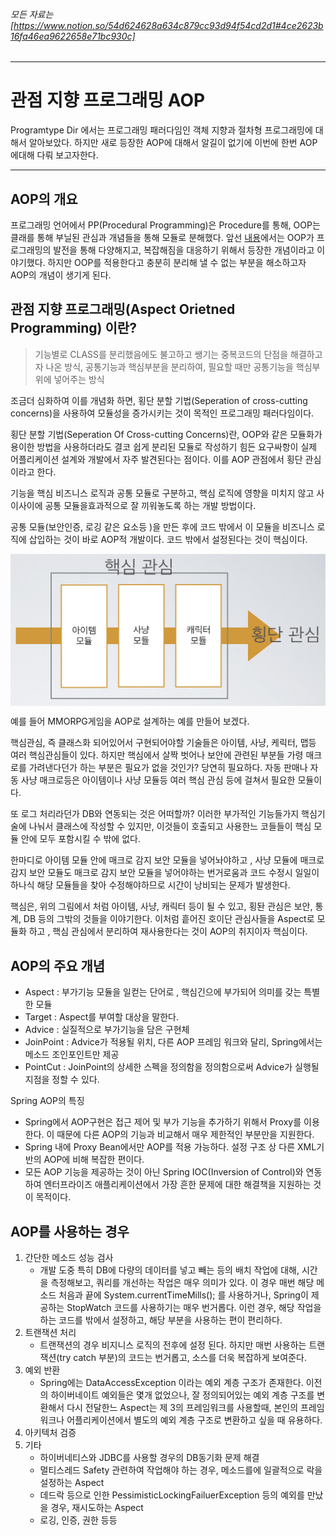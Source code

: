 ###### 모든 자료는[https://www.notion.so/54d624628a634c879cc93d94f54cd2d1#4ce2623b16fa46ea9622658e71bc930c]

* * * 
# 관점 지향 프로그래밍 AOP
Programtype Dir 에서는 프로그래밍 패러다임인 객체 지향과 절차형 프로그래밍에 대해서 알아보았다. 하지만 새로 등장한 AOP에 대해서 알길이 없기에 
이번에 한번 AOP에대해 다뤄 보고자한다.

* * *

## AOP의 개요
프로그래밍 언어에서 PP(Procedural Programming)은 Procedure를 통해, OOP는 클래를 통해 부닐된 관심과 개념들을 통해 모듈로 분해했다. 앞선 
[내용](https://github.com/bradykim7/JuniorPreparing/blob/master/programtype/2_1.md)에서는 OOP가 프로그래밍의 발전을 통해
다양해지고, 복잡해짐을 대응하기 위해서 등장한 개념이라고 이야기했다. 하지만 OOP를 적용한다고 충분히 분리해 낼 수 없는 부분을 해소하고자 AOP의 개념이 생기게 된다.


## 관점 지향 프로그래밍(Aspect Orietned Programming) 이란?
> 기능별로 CLASS를 분리했음에도 불고하고 쌩기는 중복코드의 단점을 해결하고자 나온 방식, 공통기능과 핵심부분을 분리하여, 필요할 때만 공통기능을 핵심부위에 넣어주는 방식

조금더 심화하여 이를 개념화 하면, 횡단 분할 기법(Seperation of cross-cutting concerns)을 사용하여 모듈성을 증가시키는 것이 목적인 프로그래밍 패러다임이다.


횡단 분할 기법(Seperation Of Cross-cutting Concerns)란, OOP와 같은 모듈화가 용이한 방법을 사용하더라도 결코 쉽게 분리된 모듈로 작성하기 힘든
요구싸항이 실제 어플리케이션 설계와 개발에서 자주 발견된다는 점이다. 이를 AOP 관점에서 횡단 관심이라고 한다.

기능을 핵심 비즈니스 로직과 공통 모듈로 구분하고, 핵심 로직에 영향을 미치지 않고 사이사이에 공통 모듈을효과적으로 잘 끼워놓도록 하는 개발 방법이다.

공통 모듈(보안인증, 로깅 같은 요소등 )을 만든 후에 코드 밖에서 이 모듈을 비즈니스 로직에 삽입하는 것이 바로 AOP적 개발이다. 코드 밖에서 설정된다는 것이 핵심이다.

<img src="./aop1.png" width="650px" height="auto" align="center"></img>


예를 들어 MMORPG게임을  AOP로 설계하는 예를 만들어 보겠다.

핵심관심, 즉 클래스화 되어있어서 구현되어야할 기술들은 아이템, 사냥, 케릭터, 맵등 여러 핵심관심들이 있다. 하지만 핵심에서 살짝 벗어나 보안에 관련된 부분들 
가령 매크로를 가려낸다던가 하는 부분은 필요가 없을 것인가? 당연히 필요하다. 자동 판매나 자동 사냥 매크로등은 아이템이나 사냥 모듈등 여러 핵심 관심 등에 걸쳐서 필요한 모듈이다.

또 로그 처리라던가 DB와 연동되는 것은 어떠할까? 이러한 부가적인 기능들가지 핵심기술에 나눠서 클래스에 작성할 수 있지만, 이것들이 호출되고 사용한느 코들들이 
핵심 모듈 안에 모두 포함시킬 수 밖에 없다.

한마디로 아이템 모듈 안에 매크로 감지 보안 모듈을 넣어놔야하고 , 사냥 모듈에 매크로 감지 보안 모듈도 매크로 감지 보안 모듈을 넣어야하는 번거로움과 코드 수정시
일일이 하나식 해당 모듈들을 찾아 수정해야하므로 시간이 낭비되는 문제가 발생한다.

핵심은, 위의 그림에서 처럼 아이템, 사냥, 캐릭터 등이 될 수 있고, 횡돤 관심은 보안, 통계, DB 등의 그밖의 것들을 이야기한다. 이처럼 흩어진 호이단 관심사들을
Aspect로 모듈화 하고 , 핵심 관심에서 분리하여 재사용한다는 것이 AOP의 취지이자 핵심이다. 

## AOP의 주요 개념

- Aspect : 부가기능 모듈을 일컫는 단어로 , 핵심긴으에 부가되어 의미를 갖는 특별한 모듈
- Target : Aspect를 부여할 대상을 말한다.
- Advice : 실질적으로 부가기능을 담은 구현체
- JoinPoint : Advice가 적용될 위치, 다른 AOP 프레임 워크와 달리, Spring에서는 메소드 조인포인트만 제공
- PointCut : JoinPoint의 상세한 스펙을 정의함을 정의함으로써 Advice가 실행될 지점을 정할 수 있다.

Spring AOP의 특징

- Spring에서 AOP구현은 접근 제어 및 부가 기능을 추가하기 위해서 Proxy를 이용한다. 이 때문에 다른 AOP의 기능과 비교해서 매우 제한적인 부분만을 지원한다.
- Spring 내에 Proxy Bean에서만 AOP를 적용 가능하다. 설정 구조 상 다른 XML기반의 AOP에 비해 복잡한 편이다.
- 모든 AOP 기능을 제공하는 것이 아닌 Spring IOC(Inversion of Control)와 연동하여 엔터프라이즈 애플리케이션에서 가장 흔한 문제에 대한 해결책을 지원하는 것이 목적이다.


## AOP를 사용하는 경우

1. 간단한 메소드 성능 검사
    - 개발 도중 특히 DB에 다량의 데이터를 넣고 빼는 등의 배치 작업에 대해, 시간을 측정해보고, 쿼리를 개선하는 작업은 매우 의미가 있다. 이 경우 매번 해당 메소드 처음과 끝에
    System.currentTimeMills(); 를 사용하거나, Spring이 제공하는 StopWatch 코드를 사용하기는 매우 번거롭다. 이런 경우, 해당 작업을 하는 코드를 밖에서 설정하고, 해당 부분을 사용하는 편이 
    편리하다.    
2. 트랜잭션 처리
    - 트랜잭션의 경우 비지니스 로직의 전후에 설정 된다. 하지만 매번 사용하는 트랜잭션(try catch 부분)의 코드는 번거롭고, 소스를 더욱 복잡하게 보여준다.
3. 예외 반환
    - Spring에는 DataAccessException 이라는 예외 계층 구조가 존재한다. 이전의 하이버네이트 예외들은 몇개 없었으나, 잘 정의되어있는 예외 계층 구조를 변환해서 
    다시 전달한느 Aspect는 제 3의 프레임워크를 사용할때, 본인의 프레임워크나 어플리케이션에서 별도의 예외 계층 구조로 변환하고 싶을 때 유용하다.
4. 아키텍처 검증
5. 기타
    - 하이버네티스와 JDBC를 사용할 경우의 DB동기화 문제 해결
    - 멀티스레드 Safety 관련하여 작업해야 하는 경우, 메소드를에 일괄적으로 락을 설정하는 Aspect
    - 데드락 등으로 인한 PessimisticLockingFailuerException 등의 예외를 만났을 경우, 재시도하는 Aspect
    - 로깅, 인증, 권한 등등             